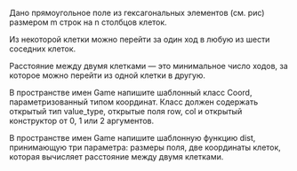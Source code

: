 Дано прямоугольное поле из гексагональных элементов (см. рис) размером m строк на n столбцов клеток.

Из некоторой клетки можно перейти за один ход в любую из шести соседних клеток.

Расстояние между двумя клетками — это минимальное число ходов, за которое можно перейти из одной клетки в другую.

В пространстве имен Game напишите шаблонный класс Coord, параметризованный типом координат. Класс должен содержать открытый тип value_type, открытые поля row, col и открытый конструктор от 0, 1 или 2 аргументов.

В пространстве имен Game напишите шаблонную функцию dist, принимающую три параметра: размеры поля, две координаты клеток, которая вычисляет расстояние между двумя клетками.